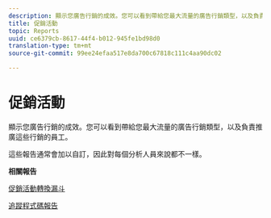 ```yaml
---
description: 顯示您廣告行銷的成效。您可以看到帶給您最大流量的廣告行銷類型，以及負責推廣這些行銷的員工。
title: 促銷活動
topic: Reports
uuid: ce6379cb-8617-44f4-b012-945fe1bd98d0
translation-type: tm+mt
source-git-commit: 99ee24efaa517e8da700c67818c111c4aa90dc02

---
```



# 促銷活動

顯示您廣告行銷的成效。您可以看到帶給您最大流量的廣告行銷類型，以及負責推廣這些行銷的員工。

這些報告通常會加以自訂，因此對每個分析人員來說都不一樣。

**相關報告**

[促銷活動轉換漏斗](/help/components/c-variables/dimensionslist/reports-campaign-conversion-funnel.md)

[追蹤程式碼報告](/help/components/c-variables/dimensionslist/reports-tracking-codes.md)
